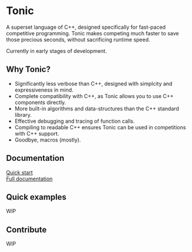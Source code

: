 # Tonic
A superset language of C++, designed specifically for fast-paced competitive programming. Tonic makes competing much faster to save those precious seconds, without sacrificing runtime speed.

Currently in early stages of development.

## Why Tonic?
- Significantly less verbose than C++, designed with simplcity and expressiveness in mind.
- Complete compatibility with C++, as Tonic allows you to use C++ components directly.
- More built-in algorithms and data-structures than the C++ standard library.
- Effective debugging and tracing of function calls.
- Compiling to readable C++ ensures Tonic can be used in competitions with C++ support.
- Goodbye, macros (mostly).

## Documentation
[Quick start](about:blank)<br />
[Full documentation](about:blank)

## Quick examples
WIP

## Contribute
WIP